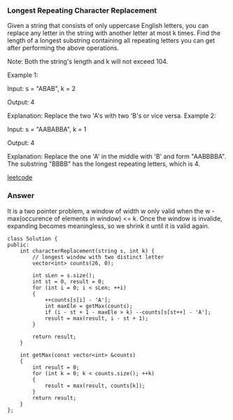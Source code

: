 ### Longest Repeating Character Replacement
Given a string that consists of only uppercase English letters, you can replace any letter in the string with another letter at most k times. Find the length of a longest substring containing all repeating letters you can get after performing the above operations.

Note:
Both the string's length and k will not exceed 104.

Example 1:

Input:
s = "ABAB", k = 2

Output:
4

Explanation:
Replace the two 'A's with two 'B's or vice versa.
Example 2:

Input:
s = "AABABBA", k = 1

Output:
4

Explanation:
Replace the one 'A' in the middle with 'B' and form "AABBBBA".
The substring "BBBB" has the longest repeating letters, which is 4.

[leetcode](https://leetcode.com/problems/longest-repeating-character-replacement/description/)

### Answer 
It is a two pointer problem, a window of width w only valid when the w - max(occurence of elements in window) <= k. Once the window is invalide, expanding becomes meaningless, so we shrink it until it is valid again. 

	class Solution {
	public:
	    int characterReplacement(string s, int k) {
	        // longest window with two distinct letter
	        vector<int> counts(26, 0);
	        
	        int sLen = s.size();
	        int st = 0, result = 0;
	        for (int i = 0; i < sLen; ++i)
	        {
	            ++counts[s[i] - 'A'];
	            int maxEle = getMax(counts);
	            if (i - st + 1 - maxEle > k) --counts[s[st++] - 'A'];
	            result = max(result, i - st + 1);
	        }
	        
	        return result;
	    }
	    
	    int getMax(const vector<int> &counts)
	    {
	        int result = 0;
	        for (int k = 0; k < counts.size(); ++k)
	        {
	            result = max(result, counts[k]);
	        }
	        return result;
	    }
	};